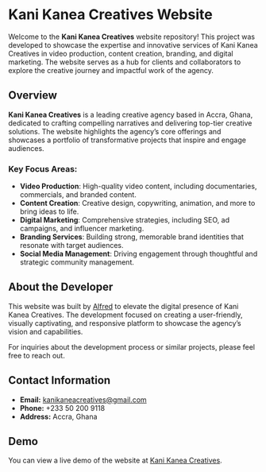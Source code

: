 # Kani Kanea Creatives Website

Welcome to the **Kani Kanea Creatives** website repository! This project was developed to showcase the expertise and innovative services of Kani Kanea Creatives in video production, content creation, branding, and digital marketing. The website serves as a hub for clients and collaborators to explore the creative journey and impactful work of the agency.

## Overview

**Kani Kanea Creatives** is a leading creative agency based in Accra, Ghana, dedicated to crafting compelling narratives and delivering top-tier creative solutions. The website highlights the agency’s core offerings and showcases a portfolio of transformative projects that inspire and engage audiences.

### Key Focus Areas:

- **Video Production**: High-quality video content, including documentaries, commercials, and branded content.
- **Content Creation**: Creative design, copywriting, animation, and more to bring ideas to life.
- **Digital Marketing**: Comprehensive strategies, including SEO, ad campaigns, and influencer marketing.
- **Branding Services**: Building strong, memorable brand identities that resonate with target audiences.
- **Social Media Management**: Driving engagement through thoughtful and strategic community management.

## About the Developer

This website was built by [Alfred](https://alfredasante.vercel.app) to elevate the digital presence of Kani Kanea Creatives. The development focused on creating a user-friendly, visually captivating, and responsive platform to showcase the agency’s vision and capabilities.

For inquiries about the development process or similar projects, please feel free to reach out.

## Contact Information

- **Email:** kanikaneacreatives@gmail.com
- **Phone:** +233 50 200 9118
- **Address:** Accra, Ghana

## Demo

You can view a live demo of the website at [Kani Kanea Creatives](https://www.kanikaneacreatives.com).
